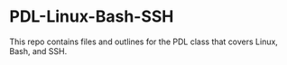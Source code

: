 # PDL-Linux-Bash-SSH

This repo contains files and outlines for the PDL class that covers Linux, Bash, and SSH.
